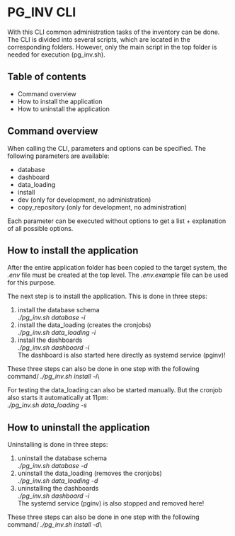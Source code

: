 # PG_INV CLI

With this CLI common administration tasks of the inventory can be done. The CLI is divided into several scripts, which are located in the corresponding folders. However, only the main script in the top folder is needed for execution (pg_inv.sh).

## Table of contents
- Command overview
- How to install the application
- How to uninstall the application

## Command overview
When calling the CLI, parameters and options can be specified. The following parameters are available:
- database
- dashboard
- data_loading
- install
- dev (only for development, no administration)
- copy_repository (only for development, no administration)

Each parameter can be executed without options to get a list + explanation of all possible options.

## How to install the application
After the entire application folder has been copied to the target system, the *.env* file must be created at the top level. The *.env.example* file can be used for this purpose.

The next step is to install the application. This is done in three steps:
1. install the database schema\
*./pg_inv.sh database -i*
2. install the data_loading (creates the cronjobs)\
*./pg_inv.sh data_loading -i*
3. install the dashboards\
*./pg_inv.sh dashboard -i*\
The dashboard is also started here directly as systemd service (pginv)!

These three steps can also be done in one step with the following command/
*./pg_inv.sh install -i*\

For testing the data_loading can also be started manually. But the cronjob also starts it automatically at 11pm:\
*./pg_inv.sh data_loading -s*

## How to uninstall the application
Uninstalling is done in three steps:
1. uninstall the database schema\
*./pg_inv.sh database -d*
2. uninstall the data_loading (removes the cronjobs)\
*./pg_inv.sh data_loading -d*
3. uninstalling the dashboards\
*./pg_inv.sh dashboard -i*\
The systemd service (pginv) is also stopped and removed here!

These three steps can also be done in one step with the following command/
*./pg_inv.sh install -d*\
